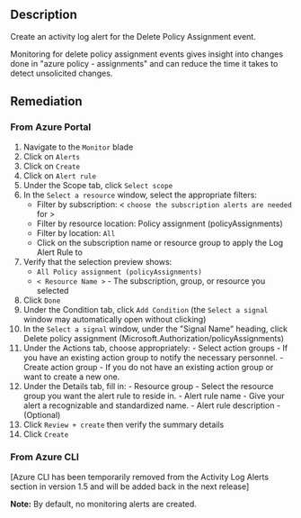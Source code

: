 ## Description

Create an activity log alert for the Delete Policy Assignment event.

Monitoring for delete policy assignment events gives insight into changes done in "azure policy - assignments" and can reduce the time it takes to detect unsolicited changes.

## Remediation

### From Azure Portal

   1. Navigate to the `Monitor` blade
   2. Click on `Alerts`
   3. Click on `Create`
   4. Click on `Alert rule`
   5. Under the Scope tab, click `Select scope`
   6. In the `Select a resource` window, select the appropriate filters:
      - Filter by subscription: < `choose the subscription alerts are needed` for >
      - Filter by resource location: Policy assignment (policyAssignments)
      - Filter by location: `All`
      - Click on the subscription name or resource group to apply the Log Alert Rule to
   7. Verify that the selection preview shows:
      - `All Policy assignment (policyAssignments)`
      - `< Resource Name >` - The subscription, group, or resource you selected
   8. Click `Done`
   9. Under the Condition tab, click `Add Condition` (the `Select a signal` window may automatically open without clicking)
   10. In the `Select a signal` window, under the "Signal Name" heading, click Delete policy assignment (Microsoft.Authorization/policyAssignments)
   11. Under the Actions tab, choose appropriately:
      - Select action groups - If you have an existing action group to notify the necessary personnel.
      - Create action group - If you do not have an existing action group or want to create a new one.
   12. Under the Details tab, fill in:
      -  Resource group - Select the resource group you want the alert rule to reside in.
      - Alert rule name - Give your alert a recognizable and standardized name.
      - Alert rule description - (Optional)
   13. Click `Review + create` then verify the summary details
   14. Click `Create`

### From Azure CLI

[Azure CLI has been temporarily removed from the Activity Log Alerts section in version 1.5 and will be added back in the next release]

**Note:**  By default, no monitoring alerts are created.